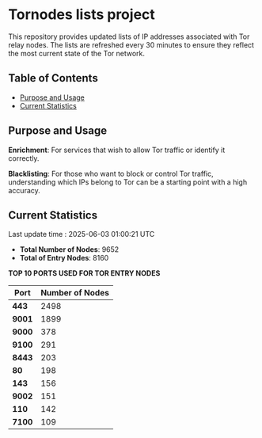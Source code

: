 # Tornodes lists project

This repository provides updated lists of IP addresses associated with Tor relay nodes. The lists are refreshed every 30 minutes to ensure they reflect the most current state of the Tor network.

## Table of Contents

- [Purpose and Usage](#purpose-and-usage)
- [Current Statistics](#current-statistics)


## Purpose and Usage

**Enrichment**: For services that wish to allow Tor traffic or identify it correctly.

**Blacklisting**: For those who want to block or control Tor traffic, understanding which IPs belong to Tor can be a starting point with a high accuracy.

## Current Statistics

Last update time : 2025-06-03 01:00:21 UTC

- **Total Number of Nodes**: 9652
- **Total of Entry Nodes**: 8160

**TOP 10 PORTS USED FOR TOR ENTRY NODES**

| **Port** | **Number of Nodes** |
|------|-----------------|
| **443**   | 2498  |
| **9001**   | 1899  |
| **9000**   | 378  |
| **9100**   | 291  |
| **8443**   | 203  |
| **80**   | 198  |
| **143**   | 156  |
| **9002**   | 151  |
| **110**   | 142  |
| **7100**   | 109  |


